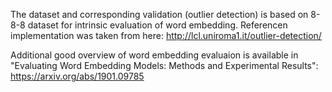 The dataset and corresponding validation (outlier detection) is based on 8-8-8 dataset for intrinsic evaluation of word embedding.
Referencen implementation was taken from here: http://lcl.uniroma1.it/outlier-detection/

Additional good overview of word embedding evaluaion is available in "Evaluating Word Embedding Models: Methods and Experimental Results": https://arxiv.org/abs/1901.09785
